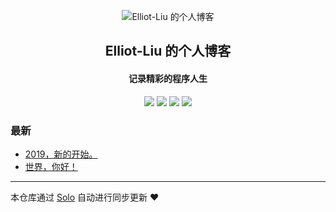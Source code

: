 <p align="center"><img alt="Elliot-Liu 的个人博客" src="https://static.b3log.org/images/brand/solo-32.png"></p><h2 align="center">
Elliot-Liu 的个人博客
</h2>

<h4 align="center">记录精彩的程序人生</h4>
<p align="center"><a title="Elliot-Liu 的个人博客" target="_blank" href="https://github.com/Elliot-Liu/solo-blog"><img src="https://img.shields.io/github/last-commit/Elliot-Liu/solo-blog.svg?style=flat-square&color=FF9900"></a>
<a title="GitHub repo size in bytes" target="_blank" href="https://github.com/Elliot-Liu/solo-blog"><img src="https://img.shields.io/github/repo-size/Elliot-Liu/solo-blog.svg?style=flat-square"></a>
<a title="Solo Version" target="_blank" href="https://github.com/b3log/solo/releases"><img src="https://img.shields.io/badge/solo-3.6.6-f1e05a.svg?style=flat-square&color=blueviolet"></a>
<a title="Hits" target="_blank" href="https://github.com/b3log/hits"><img src="https://hits.b3log.org/Elliot-Liu/solo-blog.svg"></a></p>

### 最新

* [2019，新的开始。](http://www.taoozi.com/articles/2019/11/05/1572944718969.html)
* [世界，你好！](http://www.taoozi.com/hello-solo)



---

本仓库通过 [Solo](https://github.com/b3log/solo) 自动进行同步更新 ❤️ 